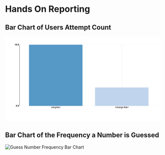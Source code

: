 # Hands On Reporting

## Bar Chart of Users Attempt Count

![Users Attempt Count Bar Chart](img/user-att.png)

## Bar Chart of the Frequency a Number is Guessed

![Guess Number Frequency Bar Chart](img/numgreq.png)
